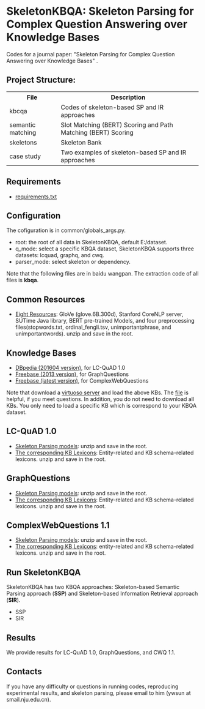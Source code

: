 # SkeletonKBQA: Skeleton Parsing for Complex Question Answering over Knowledge Bases

Codes for a journal paper: "Skeleton Parsing for Complex Question Answering over Knowledge Bases" . 

## Project Structure:

<table>
    <tr>
        <th>File</th><th>Description</th>
    </tr>
    <tr>
        <td>kbcqa</td><td>Codes of skeleton-based SP and IR approaches</td>
    </tr>
	<tr>
        <td>semantic matching</td><td>Slot Matching (BERT) Scoring and Path Matching (BERT) Scoring</td>
    </tr>
    <tr>
        <td>skeletons</td><td>Skeleton Bank</td>
    </tr>
	<tr>
        <td>case study</td><td>Two examples of skeleton-based SP and IR approaches</td>
    </tr>
</table>


## Requirements
* [requirements.txt](https://github.com/nju-websoft/SkeletonKBQA/tree/main/kbcqa/requirements.txt)


## Configuration
The cofiguration is in common/globals_args.py.
* root: the root of all data in SkeletonKBQA, default E:/dataset.  
* q_mode: select a specific KBQA dataset, SkeletonKBQA supports three datasets: lcquad, graphq, and cwq.
* parser_mode: select skeleton or dependency.


Note that the following files are in baidu wangpan. The extraction code of all files is **kbqa**.


## Common Resources
* [Eight Resources](https://pan.baidu.com/s/1__BBXhEvUuRfqdurofHooQ): GloVe (glove.6B.300d), Stanford CoreNLP server, SUTime Java library, BERT pre-trained Models, and four preprocessing files(stopwords.txt, ordinal_fengli.tsv, unimportantphrase, and unimportantwords). unzip and save in the root.


## Knowledge Bases
* [DBpedia (201604 version)](https://pan.baidu.com/s/1byImrmRmOJC-EfYGwvcmOw), for LC-QuAD 1.0
* [Freebase (2013 version)](https://pan.baidu.com/s/1FWwv1R_7JtO_mpk_6pL_TQ), for GraphQuestions
* [Freebase (latest version)](https://pan.baidu.com/s/1CCxljj_yH9S3Y4Zeh6epmw), for ComplexWebQuestions


Note that download a [virtuoso server](http://vos.openlinksw.com/owiki/wiki/VOS) and load the above KBs. The [file](http://ws.nju.edu.cn/blog/2017/03/virtuoso%E5%AE%89%E8%A3%85%E5%92%8C%E5%AF%BC%E5%85%A5%E6%95%B0%E6%8D%AE/) is helpful, if you meet questions. In addition, you do not need to download all KBs. You only need to load a specific KB which is correspond to your KBQA dataset.


## LC-QuAD 1.0
* [Skeleton Parsing models](https://pan.baidu.com/s/106vC73W9WKXyuuFcaoPIuQ): unzip and save in the root.
* [The corresponding KB Lexicons](https://pan.baidu.com/s/1stBDoY6Xdz2d6TeBmq_DJA): Entity-related and KB schema-related lexicons. unzip and save in the root.


## GraphQuestions
* [Skeleton Parsing models](https://pan.baidu.com/s/106vC73W9WKXyuuFcaoPIuQ): unzip and save in the root.
* [The corresponding KB Lexicons](https://pan.baidu.com/s/1VfF7O0TDRCKiZxqxRpQ8fQ): Entity-related and KB schema-related lexicons. unzip and save in the root.


## ComplexWebQuestions 1.1
* [Skeleton Parsing models](https://pan.baidu.com/s/1N_WBCmoQIvNCk_W4oFHeKA): unzip and save in the root.
* [The corresponding KB Lexicons](https://pan.baidu.com/s/146e7C4LCrNiQJp6urZU_ZQ): entity-related and KB schema-related lexicons. unzip and save in the root.


## Run SkeletonKBQA
SkeletonKBQA has two KBQA approaches: Skeleton-based Semantic Parsing approach (**SSP**) and Skeleton-based Information Retrieval approach (**SIR**).
* SSP
* SIR


## Results
We provide results for LC-QuAD 1.0, GraphQuestions, and CWQ 1.1. 


## Contacts
If you have any difficulty or questions in running codes, reproducing experimental results, and skeleton parsing, please email to him (ywsun at smail.nju.edu.cn). 


